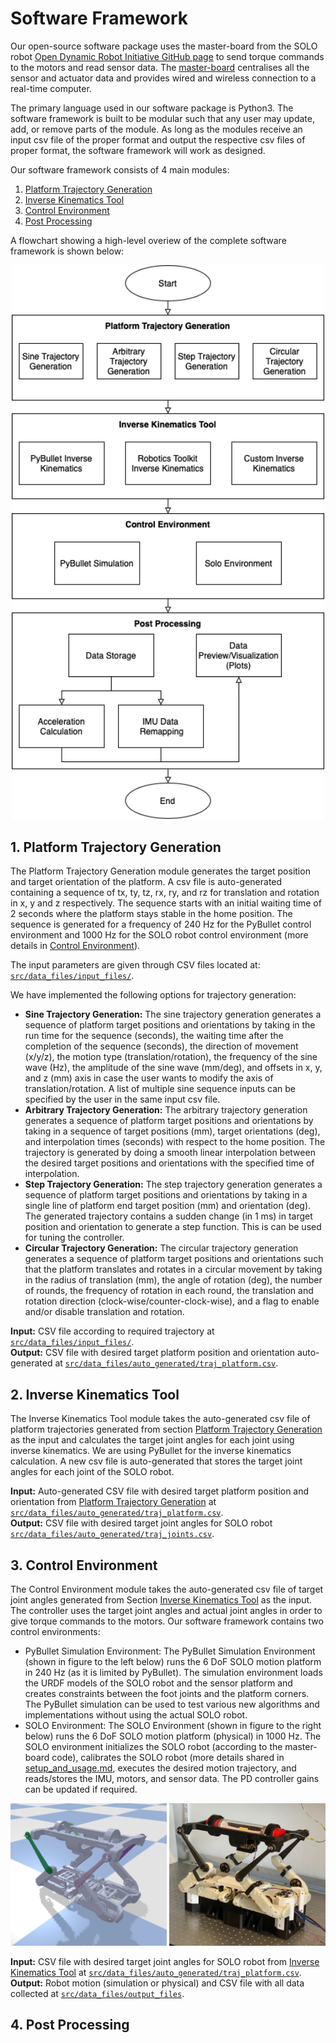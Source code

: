 # Software Framework

Our open-source software package uses the master-board from the SOLO robot [Open Dynamic Robot Initiative GitHub page](https://github.com/open-dynamic-robot-initiative) to send torque commands to the motors and read sensor data. The [master-board](https://github.com/open-dynamic-robot-initiative/master-board) centralises all the sensor and actuator data and provides wired and wireless connection to a real-time computer. 

The primary language used in our software package is Python3. The software framework is built to be modular such that any user may update, add, or remove parts of the module. As long as the modules receive an input csv file of the proper format and output the respective csv files of proper format, the software framework will work as designed. 

Our software framework consists of 4 main modules:
1. [Platform Trajectory Generation](#platform-trajectory-generation)
2. [Inverse Kinematics Tool](#inverse-kinematics-tool)  
3. [Control Environment](#control-environment)  
4. [Post Processing](#post-processing)  

A flowchart showing a high-level overiew of the complete software framework is shown below:
<p align="center">
  <img src="../images/solo-6dof-motion-platform_framework.png" width="500"/>
</p>

<a name="platform-trajectory-generation"></a>

## 1. Platform Trajectory Generation
The Platform Trajectory Generation module generates the target position and target orientation of the platform. A csv file is auto-generated containing a sequence of tx, ty, tz, rx, ry, and rz for translation and rotation in x, y and z respectively. The sequence starts with an initial waiting time of 2 seconds where the platform stays stable in the home position. The sequence is generated for a frequency of $240$ Hz for the PyBullet control environment and $1000$ Hz for the SOLO robot control environment (more details in [Control Environment](#control_environment)). 

The input parameters are given through CSV files located at: [`src/data_files/input_files/`](/src/data_files/input_files/).

We have implemented the following options for trajectory generation: 
- <b>Sine Trajectory Generation:</b> The sine trajectory generation generates a sequence of platform target positions and orientations by taking in the run time for the sequence (seconds), the waiting time after the completion of the sequence (seconds), the direction of movement (x/y/z), the motion type (translation/rotation), the frequency of the sine wave (Hz), the amplitude of the sine wave (mm/deg), and offsets in x, y, and z (mm) axis in case the user wants to modify the axis of translation/rotation. A list of multiple sine sequence inputs can be specified by the user in the same input csv file. 
- <b>Arbitrary Trajectory Generation:</b> The arbitrary trajectory generation generates a sequence of platform target positions and orientations by taking in a sequence of target positions (mm), target orientations (deg), and interpolation times (seconds) with respect to the home position. The trajectory is generated by doing a smooth linear interpolation between the desired target positions and orientations with the specified time of interpolation.  
- <b>Step Trajectory Generation:</b> The step trajectory generation generates a sequence of platform target positions and orientations by taking in a single line of platform end target position (mm) and orientation (deg). The generated trajectory contains a sudden change (in 1 ms) in target position and orientation to generate a step function. This is can be used for tuning the controller. 
- <b>Circular Trajectory Generation:</b> The circular trajectory generation generates a sequence of platform target positions and orientations such that the platform translates and rotates in a circular movement by taking in the radius of translation (mm), the angle of rotation (deg), the number of rounds, the frequency of rotation in each round, the translation and rotation direction (clock-wise/counter-clock-wise), and a flag to enable and/or disable translation and rotation. 

<b>Input:</b> CSV file according to required trajectory at [`src/data_files/input_files/`](/src/data_files/input_files/).  
<b>Output:</b> CSV file with desired target platform position and orientation auto-generated at [`src/data_files/auto_generated/traj_platform.csv`](../src/data_files/auto_generated/traj_platform.csv).  

<a name="inverse-kinematics-tool"></a>

## 2. Inverse Kinematics Tool
The Inverse Kinematics Tool module takes the auto-generated csv file of platform trajectories generated from section [Platform Trajectory Generation](#platform-trajectory-generation) as the input and calculates the target joint angles for each joint using inverse kinematics. We are using PyBullet for the inverse kinematics calculation. A new csv file is auto-generated that stores the target joint angles for each joint of the SOLO robot. 

<b>Input:</b> Auto-generated CSV file with desired target platform position and orientation from [Platform Trajectory Generation](#platform-trajectory-generation) at [`src/data_files/auto_generated/traj_platform.csv`](../src/data_files/auto_generated/traj_platform.csv).  
<b>Output:</b> CSV file with desired target joint angles for SOLO robot [`src/data_files/auto_generated/traj_joints.csv`](../src/data_files/auto_generated/traj_joints.csv).  

<a name="control-environment"></a>

## 3. Control Environment
The Control Environment module takes the auto-generated csv file of target joint angles generated from Section [Inverse Kinematics Tool](#inverse-kinematics-tool) as the input. The controller uses the target joint angles and actual joint angles in order to give torque commands to the motors. Our software framework contains two control environments:
- PyBullet Simulation Environment: The PyBullet Simulation Environment (shown in figure to the left below) runs the 6 DoF SOLO motion platform in $240$ Hz (as it is limited by PyBullet). The simulation environment loads the URDF models of the SOLO robot and the sensor platform and creates constraints between the foot joints and the platform corners. The PyBullet simulation can be used to test various new algorithms and implementations without using the actual SOLO robot.  
- SOLO Environment: The SOLO Environment (shown in figure to the right below) runs the 6 DoF SOLO motion platform (physical) in $1000$ Hz. The SOLO environment initializes the SOLO robot (according to the master-board code), calibrates the SOLO robot (more details shared in [setup_and_usage.md](setup_and_usage.md), executes the desired motion trajectory, and reads/stores the IMU, motors, and sensor data. The PD controller gains can be updated if required. 

<p align="center">
  <img src="../images/pybullet_simulation.png" width="250" />
  <img src="../images/solo_robot.png" width="250" /> 
</p>

<b>Input:</b> CSV file with desired target joint angles for SOLO robot from [Inverse Kinematics Tool](#inverse-kinematics-tool) at [`src/data_files/auto_generated/traj_platform.csv`](../src/data_files/auto_generated/traj_joints.csv).  
<b>Output:</b> Robot motion (simulation or physical) and CSV file with all data collected at [`src/data_files/output_files`](../src/data_files/output_files). 

<a name="post-processing"></a>

## 4. Post Processing
